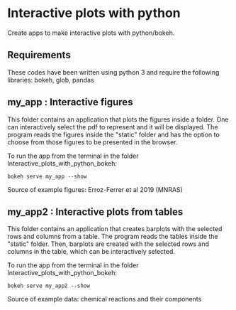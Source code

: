 # Interactive plots with python

Create apps to make interactive plots with python/bokeh.

## Requirements

These codes have been written using python 3 and require the following libraries: bokeh, glob, pandas

## my_app : Interactive figures

This folder contains an application that plots the figures inside a folder. One can interactively select the pdf to represent and it will be displayed. The program reads the figures inside the "static" folder and has the option to choose from those figures to be presented in the browser. 

To run the app from the terminal in the folder Interactive_plots_with_python_bokeh:

```
bokeh serve my_app --show
```

Source of example figures: Erroz-Ferrer et al 2019 (MNRAS)


## my_app2 : Interactive plots from tables

This folder contains an application that creates barplots with the selected rows and columns from a table. The program reads the tables inside the "static" folder. Then, barplots are created with the selected rows and columns in the table, which can be interactively selected.

To run the app from the terminal in the folder Interactive_plots_with_python_bokeh:

```
bokeh serve my_app2 --show
```

Source of example data: chemical reactions and their components
